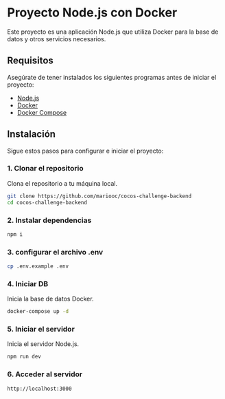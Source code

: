 # Proyecto Node.js con Docker

Este proyecto es una aplicación Node.js que utiliza Docker para la base de datos y otros servicios necesarios.

## Requisitos

Asegúrate de tener instalados los siguientes programas antes de iniciar el proyecto:

- [Node.js](https://nodejs.org/)
- [Docker](https://www.docker.com/get-started)
- [Docker Compose](https://docs.docker.com/compose/install/)

## Instalación

Sigue estos pasos para configurar e iniciar el proyecto:

### 1. Clonar el repositorio

Clona el repositorio a tu máquina local.

```bash
git clone https://github.com/mariooc/cocos-challenge-backend
cd cocos-challenge-backend
```

### 2. Instalar dependencias

```bash
npm i
```

### 3. configurar el archivo .env

```bash
cp .env.example .env
```

### 4. Iniciar DB

Inicia la base de datos Docker.

```bash
docker-compose up -d
```

### 5. Iniciar el servidor

Inicia el servidor Node.js.

```bash
npm run dev
```

### 6. Acceder al servidor

```
http://localhost:3000
```

